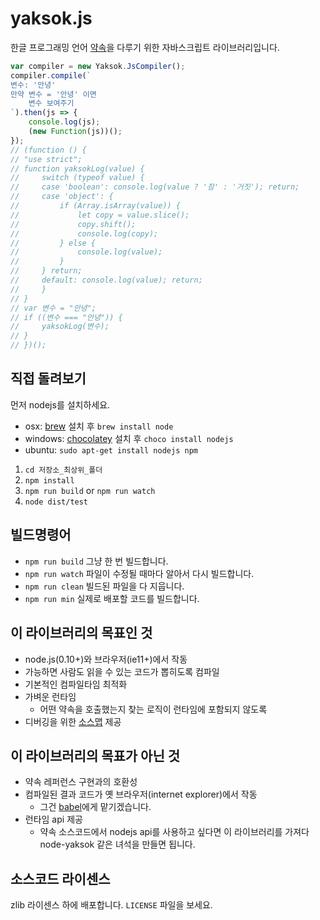 # yaksok.js
한글 프로그래밍 언어 [약속](http://yaksok.org/)을 다루기 위한 자바스크립트 라이브러리입니다.


```js
var compiler = new Yaksok.JsCompiler();
compiler.compile(`
변수: '안녕'
만약 변수 = '안녕' 이면
    변수 보여주기
`).then(js => {
    console.log(js);
    (new Function(js))();
});
// (function () {
// "use strict";
// function yaksokLog(value) {
//     switch (typeof value) {
//     case 'boolean': console.log(value ? '참' : '거짓'); return;
//     case 'object': {
//         if (Array.isArray(value)) {
//             let copy = value.slice();
//             copy.shift();
//             console.log(copy);
//         } else {
//             console.log(value);
//         }
//     } return;
//     default: console.log(value); return;
//     }
// }
// var 변수 = "안녕";
// if ((변수 === "안녕")) {
//     yaksokLog(변수);
// }
// })();
```

## 직접 돌려보기

먼저 nodejs를 설치하세요.

* osx: [brew](http://brew.sh/) 설치 후 `brew install node`
* windows: [chocolatey](https://chocolatey.org/) 설치 후 `choco install nodejs`
* ubuntu: `sudo apt-get install nodejs npm`

1. `cd 저장소_최상위_폴더`
2. `npm install`
3. `npm run build` or `npm run watch`
4. `node dist/test`

## 빌드명령어

* `npm run build` 그냥 한 번 빌드합니다.
* `npm run watch` 파일이 수정될 때마다 알아서 다시 빌드합니다.
* `npm run clean` 빌드된 파일을 다 지웁니다.
* `npm run min` 실제로 배포할 코드를 빌드합니다.


## 이 라이브러리의 목표인 것
* node.js(0.10+)와 브라우저(ie11+)에서 작동
* 가능하면 사람도 읽을 수 있는 코드가 뽑히도록 컴파일
* 기본적인 컴파일타임 최적화
* 가벼운 런타임
    * 어떤 약속을 호출했는지 찾는 로직이 런타임에 포함되지 않도록
* 디버깅을 위한 [소스맵](https://github.com/mozilla/source-map/) 제공


## 이 라이브러리의 목표가 아닌 것
* 약속 레퍼런스 구현과의 호환성
* 컴파일된 결과 코드가 옛 브라우저(internet explorer)에서 작동
    * 그건 [babel](http://babeljs.io/)에게 맡기겠습니다.
* 런타임 api 제공
    * 약속 소스코드에서 nodejs api를 사용하고 싶다면 이 라이브러리를 가져다 node-yaksok 같은 녀석을 만들면 됩니다.


## 소스코드 라이센스
zlib 라이센스 하에 배포합니다. `LICENSE` 파일을 보세요.
